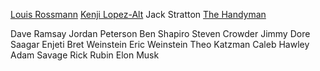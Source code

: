 [Louis Rossmann](https://www.youtube.com/@rossmanngroup)
[Kenji Lopez-Alt](https://www.youtube.com/@JKenjiLopezAlt)
Jack Stratton
[The Handyman](https://www.youtube.com/@TheHandyman1)

Dave Ramsay
Jordan Peterson
Ben Shapiro
Steven Crowder
Jimmy Dore
Saagar Enjeti
Bret Weinstein
Eric Weinstein
Theo Katzman
Caleb Hawley
Adam Savage
Rick Rubin
Elon Musk
